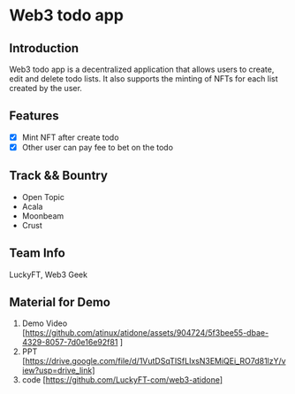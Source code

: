 # Web3 todo app

## Introduction

Web3 todo app is a decentralized application that allows users to create, edit and delete todo lists. It also supports the minting of NFTs for each list created by the user.

## Features 

- [x] Mint NFT after create todo
- [x] Other user can pay fee to bet on the todo

## Track && Bountry

* Open Topic
* Acala
* Moonbeam
* Crust

## Team Info

LuckyFT, Web3 Geek

## Material for Demo

1. Demo Video [https://github.com/atinux/atidone/assets/904724/5f3bee55-dbae-4329-8057-7d0e16e92f81
]
2. PPT [https://drive.google.com/file/d/1VutDSqTISfLIxsN3EMiQEi_RO7d81lzY/view?usp=drive_link]
3. code [https://github.com/LuckyFT-com/web3-atidone]